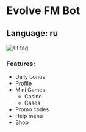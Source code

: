 # Evolve FM Bot

## Language: ru

![alt tag](https://i.imgur.com/98KdQ98.png "Screen")​

### Features:
- Daily bonus
- Profile
- Mini Games
  - Casino 
  - Cases
- Promo codes
- Help menu 
- Shop


